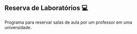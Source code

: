 ## Reserva de Laboratórios :computer:
Programa para reservar salas de aula por um professor em uma universidade. 
